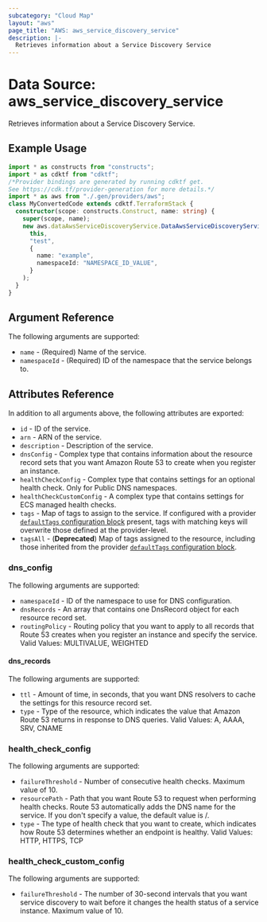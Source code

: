 ```yaml
---
subcategory: "Cloud Map"
layout: "aws"
page_title: "AWS: aws_service_discovery_service"
description: |-
  Retrieves information about a Service Discovery Service
---
```


# Data Source: aws_service_discovery_service

Retrieves information about a Service Discovery Service.

## Example Usage

```typescript
import * as constructs from "constructs";
import * as cdktf from "cdktf";
/*Provider bindings are generated by running cdktf get.
See https://cdk.tf/provider-generation for more details.*/
import * as aws from "./.gen/providers/aws";
class MyConvertedCode extends cdktf.TerraformStack {
  constructor(scope: constructs.Construct, name: string) {
    super(scope, name);
    new aws.dataAwsServiceDiscoveryService.DataAwsServiceDiscoveryService(
      this,
      "test",
      {
        name: "example",
        namespaceId: "NAMESPACE_ID_VALUE",
      }
    );
  }
}

```

## Argument Reference

The following arguments are supported:

* `name` - (Required) Name of the service.
* `namespaceId` - (Required) ID of the namespace that the service belongs to.

## Attributes Reference

In addition to all arguments above, the following attributes are exported:

* `id` - ID of the service.
* `arn` - ARN of the service.
* `description` - Description of the service.
* `dnsConfig` - Complex type that contains information about the resource record sets that you want Amazon Route 53 to create when you register an instance.
* `healthCheckConfig` - Complex type that contains settings for an optional health check. Only for Public DNS namespaces.
* `healthCheckCustomConfig` -  A complex type that contains settings for ECS managed health checks.
* `tags` - Map of tags to assign to the service. If configured with a provider [`defaultTags` configuration block](https://registry.terraform.io/providers/hashicorp/aws/latest/docs#default_tags-configuration-block) present, tags with matching keys will overwrite those defined at the provider-level.
* `tagsAll` - (**Deprecated**) Map of tags assigned to the resource, including those inherited from the provider [`defaultTags` configuration block](https://registry.terraform.io/providers/hashicorp/aws/latest/docs#default_tags-configuration-block).

### dns_config

The following arguments are supported:

* `namespaceId` - ID of the namespace to use for DNS configuration.
* `dnsRecords` - An array that contains one DnsRecord object for each resource record set.
* `routingPolicy` - Routing policy that you want to apply to all records that Route 53 creates when you register an instance and specify the service. Valid Values: MULTIVALUE, WEIGHTED

#### dns_records

The following arguments are supported:

* `ttl` - Amount of time, in seconds, that you want DNS resolvers to cache the settings for this resource record set.
* `type` - Type of the resource, which indicates the value that Amazon Route 53 returns in response to DNS queries. Valid Values: A, AAAA, SRV, CNAME

### health_check_config

The following arguments are supported:

* `failureThreshold` - Number of consecutive health checks. Maximum value of 10.
* `resourcePath` - Path that you want Route 53 to request when performing health checks. Route 53 automatically adds the DNS name for the service. If you don't specify a value, the default value is /.
* `type` -  The type of health check that you want to create, which indicates how Route 53 determines whether an endpoint is healthy. Valid Values: HTTP, HTTPS, TCP

### health_check_custom_config

The following arguments are supported:

* `failureThreshold` -  The number of 30-second intervals that you want service discovery to wait before it changes the health status of a service instance.  Maximum value of 10.

<!-- cache-key: cdktf-0.17.0-pre.15 input-d1cbee69ae955cfe915c5685831a1f9f8133c249a88da64058d709280cb0bb57 -->